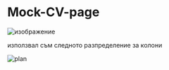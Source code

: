 # Mock-CV-page
![изображение](https://user-images.githubusercontent.com/29221743/157617008-425cb621-1c43-4fb0-ac01-acbef549a9a1.png)





 използвал съм следното разпределение за колони 
 
 
 
 
 ![plan](https://user-images.githubusercontent.com/29221743/157542663-2dfb31a5-f8f8-4f40-af79-6f87830e701f.png)
